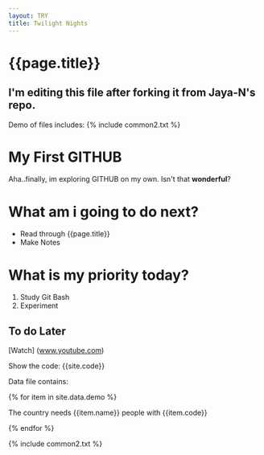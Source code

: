 ```yaml
---
layout: TRY
title: Twilight Nights
---
```


# {{page.title}}
## I'm editing this file after forking it from Jaya-N's repo.

Demo of files includes: {% include common2.txt %}

# My First GITHUB

Aha..finally, im exploring GITHUB on my own. Isn't that **wonderful**?

# What am i going to do **next**?

-  Read through {{page.title}}
-  Make Notes

# What is my priority today?

1.  Study Git Bash
2.  Experiment

## To do Later

[Watch] (www.youtube.com)

Show the code: {{site.code}}

Data file contains:

{% for item in site.data.demo %}

The country needs {{item.name}} people with {{item.code}}

{% endfor %}
 
{% include common2.txt %}
